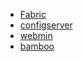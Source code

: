 - [Fabric](http://www.fabfile.org/)
- [configserver](http://configserver.com/)
- [webmin](http://www.webmin.com)
- [bamboo](https://www.atlassian.com/software/bamboo)
